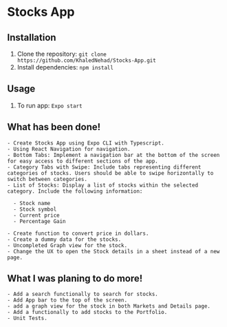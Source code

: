 # Stocks App

## Installation

1. Clone the repository: `git clone https://github.com/KhaledNehad/Stocks-App.git`
2. Install dependencies: `npm install`

## Usage

1. To run app: `Expo start`

## What has been done!

    - Create Stocks App using Expo CLI with Typescript.
    - Using React Navigation for navigation.
    - Bottom Tabs: Implement a navigation bar at the bottom of the screen for easy access to different sections of the app.
    - Category Tabs with Swipe: Include tabs representing different categories of stocks. Users should be able to swipe horizontally to switch between categories.
    - List of Stocks: Display a list of stocks within the selected category. Include the following information:

      - Stock name
      - Stock symbol
      - Current price
      - Percentage Gain

    - Create function to convert price in dollars.
    - Create a dummy data for the stocks.
    - Uncompleted Graph view for the stock.
    - Change the UX to open the Stock details in a sheet instead of a new page.

## What I was planing to do more!

    - Add a search functionally to search for stocks.
    - Add App bar to the top of the screen.
    - add a graph view for the stock in both Markets and Details page.
    - Add a functionally to add stocks to the Portfolio.
    - Unit Tests.
